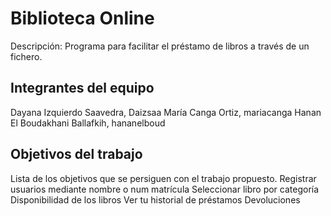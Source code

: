 # Biblioteca Online

Descripción:
Programa para facilitar el préstamo de libros a través de un fichero.

## Integrantes del equipo

Dayana Izquierdo Saavedra, Daizsaa
María Canga Ortiz, mariacanga
Hanan El Boudakhani Ballafkih, hananelboud

## Objetivos del trabajo

Lista de los objetivos que se persiguen con el trabajo propuesto.
Registrar usuarios mediante nombre o num matrícula
Seleccionar libro por categoría
Disponibilidad de los libros
Ver tu historial de préstamos
Devoluciones
